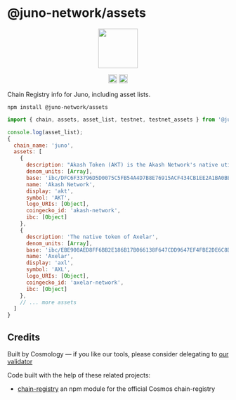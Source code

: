 # @juno-network/assets

<p align="center" width="100%">
    <img height="90" src="https://user-images.githubusercontent.com/545047/184516834-4b8190b0-0721-4778-b4fb-fa19ed3f9279.svg" />
</p>

<p align="center" width="100%">
  <!-- <a href="https://github.com/CosmosContracts/typescript/actions/workflows/run-tests.yml">
    <img height="20" src="https://github.com/CosmosContracts/typescript/actions/workflows/run-tests.yml/badge.svg" />
  </a> -->
   <a href="https://github.com/CosmosContracts/typescript/blob/main/LICENSE"><img height="20" src="https://img.shields.io/badge/license-MIT-blue.svg"></a>
   <a href="https://www.npmjs.com/package/@juno-network/assets"><img height="20" src="https://img.shields.io/github/package-json/v/CosmosContracts/typescript?filename=packages%2Fassets%2Fpackage.json"></a>
</p>

Chain Registry info for Juno, including asset lists.

```
npm install @juno-network/assets
```

```js
import { chain, assets, asset_list, testnet, testnet_assets } from '@juno-network/assets';
```

```js
console.log(asset_list);
{
  chain_name: 'juno',
  assets: [
    {
      description: "Akash Token (AKT) is the Akash Network's native utility token, used as the primary means to govern, secure the blockchain, incentivize participants, and provide a default mechanism to store and exchange value.",
      denom_units: [Array],
      base: 'ibc/DFC6F33796D5D0075C5FB54A4D7B8E76915ACF434CB1EE2A1BA0BB8334E17C3A',
      name: 'Akash Network',
      display: 'akt',
      symbol: 'AKT',
      logo_URIs: [Object],
      coingecko_id: 'akash-network',
      ibc: [Object]
    },
    {
      description: 'The native token of Axelar',
      denom_units: [Array],
      base: 'ibc/EBE900AED8FF6BB2E186B17B066138F647CDD9647EF4FBE2DE6C8D4013A2C990',
      name: 'Axelar',
      display: 'axl',
      symbol: 'AXL',
      logo_URIs: [Object],
      coingecko_id: 'axelar-network',
      ibc: [Object]
    },
    // ... more assets
  ]
}
```

## Credits

Built by Cosmology — if you like our tools, please consider delegating to [our validator](https://www.mintscan.io/juno/validators/junovaloper1pr5qgj4jg47lvsnejtfvk78090shvuctgdwdm5)

Code built with the help of these related projects:

* [chain-registry](https://github.com/cosmology-tech/chain-registry) an npm module for the official Cosmos chain-registry